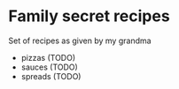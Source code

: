 # Family secret recipes

Set of recipes as given by my grandma

- pizzas (TODO)
- sauces (TODO)
- spreads (TODO)
